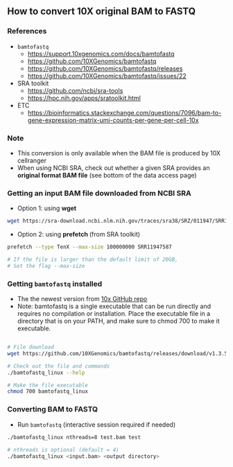 ## How to convert 10X original BAM to FASTQ

### References
- `bamtofastq`
    - https://support.10xgenomics.com/docs/bamtofastq
    - https://github.com/10XGenomics/bamtofastq
    - https://github.com/10XGenomics/bamtofastq/releases
    - https://github.com/10XGenomics/bamtofastq/issues/22
- SRA toolkit
    - https://github.com/ncbi/sra-tools
    - https://hpc.nih.gov/apps/sratoolkit.html
- ETC
    - https://bioinformatics.stackexchange.com/questions/7096/bam-to-gene-expression-matrix-umi-counts-per-gene-per-cell-10x

### Note
- This conversion is only available when the BAM file is produced by 10X cellranger
- When using NCBI SRA, check out whether a given SRA provides an **original format BAM file** (see bottom of the data access page)

### Getting an input BAM file downloaded from NCBI SRA

- Option 1: using **wget <BAM file URL>**

```bash
wget https://sra-download.ncbi.nlm.nih.gov/traces/sra38/SRZ/011947/SRR11947587/10X25_4_A_1.bam
```


- Option 2: using **prefetch <SRA accession number>** (from SRA toolkit)

```bash
prefetch --type TenX --max-size 100000000 SRR11947587

# If the file is larger than the default limit of 20GB,
# Set the flag --max-size
```


### Getting `bamtofastq` installed

- The the newest version from [10x GitHub repo](https://github.com/10XGenomics/bamtofastq/releases/)
- Note: bamtofastq is a single executable that can be run directly and requires no compilation or installation. Place the executable file in a directory that is on your PATH, and make sure to chmod 700 to make it executable.

```bash

# File download
wget https://github.com/10XGenomics/bamtofastq/releases/download/v1.3.5/bamtofastq_linux

# Check out the file and commands
./bamtofastq_linux --help

# Make the file executable
chmod 700 bamtofastq_linux
```


### Converting BAM to FASTQ

- Run `bamtofastq` (interactive session required if needed)

```bash
./bamtofastq_linux nthreads=8 test.bam test
 
# nthreads is optional (default = 4)
./bamtofastq_linux <input.bam> <output directory>
```



